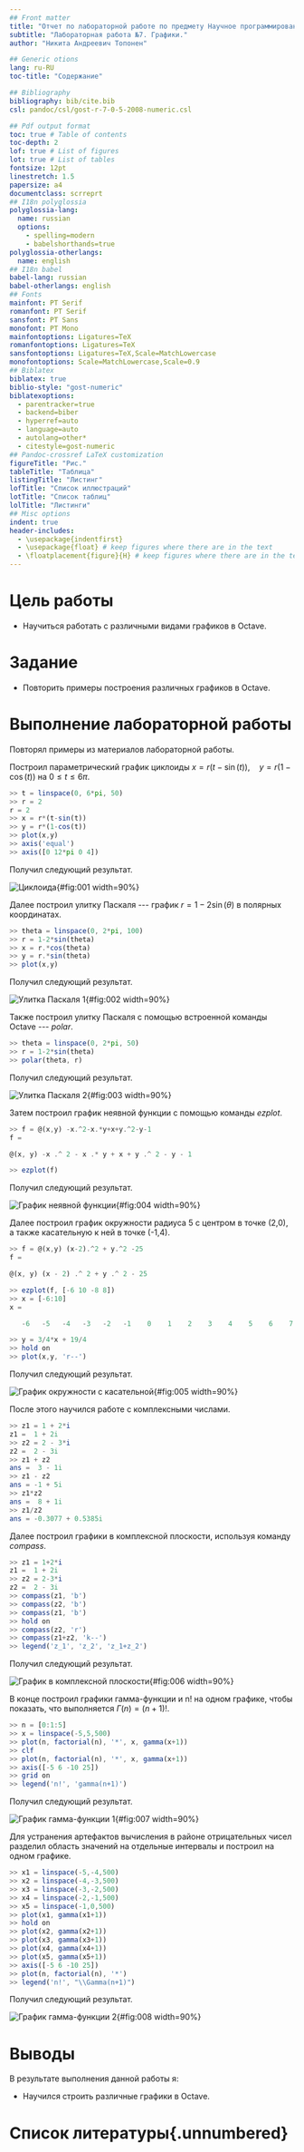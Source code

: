 ```yaml
---
## Front matter
title: "Отчет по лабораторной работе по предмету Научное программирование"
subtitle: "Лабораторная работа №7. Графики."
author: "Никита Андреевич Топонен"

## Generic otions
lang: ru-RU
toc-title: "Содержание"

## Bibliography
bibliography: bib/cite.bib
csl: pandoc/csl/gost-r-7-0-5-2008-numeric.csl

## Pdf output format
toc: true # Table of contents
toc-depth: 2
lof: true # List of figures
lot: true # List of tables
fontsize: 12pt
linestretch: 1.5
papersize: a4
documentclass: scrreprt
## I18n polyglossia
polyglossia-lang:
  name: russian
  options:
	- spelling=modern
	- babelshorthands=true
polyglossia-otherlangs:
  name: english
## I18n babel
babel-lang: russian
babel-otherlangs: english
## Fonts
mainfont: PT Serif
romanfont: PT Serif
sansfont: PT Sans
monofont: PT Mono
mainfontoptions: Ligatures=TeX
romanfontoptions: Ligatures=TeX
sansfontoptions: Ligatures=TeX,Scale=MatchLowercase
monofontoptions: Scale=MatchLowercase,Scale=0.9
## Biblatex
biblatex: true
biblio-style: "gost-numeric"
biblatexoptions:
  - parentracker=true
  - backend=biber
  - hyperref=auto
  - language=auto
  - autolang=other*
  - citestyle=gost-numeric
## Pandoc-crossref LaTeX customization
figureTitle: "Рис."
tableTitle: "Таблица"
listingTitle: "Листинг"
lofTitle: "Список иллюстраций"
lotTitle: "Список таблиц"
lolTitle: "Листинги"
## Misc options
indent: true
header-includes:
  - \usepackage{indentfirst}
  - \usepackage{float} # keep figures where there are in the text
  - \floatplacement{figure}{H} # keep figures where there are in the text
---
```


# Цель работы

- Научиться работать с различными видами графиков в Octave.

# Задание

- Повторить примеры построения различных графиков в Octave.

# Выполнение лабораторной работы

Повторял примеры из материалов лабораторной работы.

Построил параметрический график циклоиды $x = r(t - \sin(t)), \quad y = r(1-\cos(t))$ на $0 \le t \le 6\pi$.

```octave
>> t = linspace(0, 6*pi, 50)
>> r = 2
r = 2
>> x = r*(t-sin(t))
>> y = r*(1-cos(t))
>> plot(x,y)
>> axis('equal')
>> axis([0 12*pi 0 4])
```

Получил следующий результат.

![Циклоида](image/cycloid.png){#fig:001 width=90%}

Далее построил улитку Паскаля --- график $r = 1 - 2\sin(\theta)$ в полярных координатах.

```octave
>> theta = linspace(0, 2*pi, 100)
>> r = 1-2*sin(theta)
>> x = r.*cos(theta)
>> y = r.*sin(theta)
>> plot(x,y)
```

Получил следующий результат.

![Улитка Паскаля 1](image/limacon-polar.png){#fig:002 width=90%}

Также построил улитку Паскаля с помощью встроенной команды Octave --- *polar*.

```octave
>> theta = linspace(0, 2*pi, 50)
>> r = 1-2*sin(theta)
>> polar(theta, r)
```

Получил следующий результат.

![Улитка Паскаля 2](image/limacon-polar2.png){#fig:003 width=90%}

Затем построил график неявной функции с помощью команды *ezplot*.

```octave
>> f = @(x,y) -x.^2-x.*y+x+y.^2-y-1
f =

@(x, y) -x .^ 2 - x .* y + x + y .^ 2 - y - 1

>> ezplot(f)
```

Получил следующий результат.

![График неявной функции](image/impl1.png){#fig:004 width=90%}

Далее построил график окружности радиуса 5 с центром в точке (2,0), а также касательную к ней в точке (-1,4).

```octave
>> f = @(x,y) (x-2).^2 + y.^2 -25
f =

@(x, y) (x - 2) .^ 2 + y .^ 2 - 25

>> ezplot(f, [-6 10 -8 8])
>> x = [-6:10]
x =

   -6   -5   -4   -3   -2   -1    0    1    2    3    4    5    6    7    8    9   10

>> y = 3/4*x + 19/4
>> hold on
>> plot(x,y, 'r--')
```

Получил следующий результат.

![График окружности с касательной](image/impl2.png){#fig:005 width=90%}

После этого научился работе с комплексными числами.

```octave
>> z1 = 1 + 2*i
z1 =  1 + 2i
>> z2 = 2 - 3*i
z2 =  2 - 3i
>> z1 + z2
ans =  3 - 1i
>> z1 - z2
ans = -1 + 5i
>> z1*z2
ans =  8 + 1i
>> z1/z2
ans = -0.3077 + 0.5385i
```

Далее построил графики в комплексной плоскости, используя команду *compass*.

```octave
>> z1 = 1+2*i
z1 =  1 + 2i
>> z2 = 2-3*i
z2 =  2 - 3i
>> compass(z1, 'b')
>> compass(z2, 'b')
>> compass(z1, 'b')
>> hold on
>> compass(z2, 'r')
>> compass(z1+z2, 'k--')
>> legend('z_1', 'z_2', 'z_1+z_2')
```

Получил следующий результат.

![График в комплексной плоскости](image/complex.png){#fig:006 width=90%}

В конце построил графики гамма-функции и n! на одном графике, чтобы показать, что выполняется $\Gamma(n) = (n+1)!$.

```octave
>> n = [0:1:5]
>> x = linspace(-5,5,500)
>> plot(n, factorial(n), '*', x, gamma(x+1))
>> clf
>> plot(n, factorial(n), '*', x, gamma(x+1))
>> axis([-5 6 -10 25])
>> grid on
>> legend('n!', 'gamma(n+1)')
```

Получил следующий результат.

![График гамма-функции 1](image/gamma.png){#fig:007 width=90%}

Для устранения артефактов вычисления в районе отрицательных чисел разделил область значений на отдельные интервалы и построил на одном графике.

```octave
>> x1 = linspace(-5,-4,500)
>> x2 = linspace(-4,-3,500)
>> x3 = linspace(-3,-2,500)
>> x4 = linspace(-2,-1,500)
>> x5 = linspace(-1,0,500)
>> plot(x1, gamma(x1+1))
>> hold on
>> plot(x2, gamma(x2+1))
>> plot(x3, gamma(x3+1))
>> plot(x4, gamma(x4+1))
>> plot(x5, gamma(x5+1))
>> axis([-5 6 -10 25])
>> plot(n, factorial(n), '*')
>> legend('n!', "\\Gamma(n+1)")
```

Получил следующий результат.

![График гамма-функции 2](image/gamma2.png){#fig:008 width=90%}

# Выводы

В результате выполнения данной работы я:

- Научился строить различные графики в Octave.

# Список литературы{.unnumbered}
